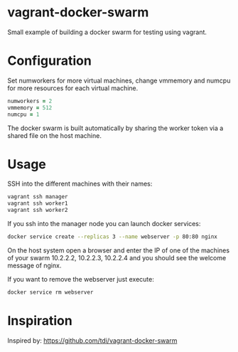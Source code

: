 # vagrant-docker-swarm
Small example of building a docker swarm for testing using vagrant. 

# Configuration

Set numworkers for more virtual machines, change vmmemory and numcpu for more resources for
each virtual machine.

```ruby
numworkers = 2
vmmemory = 512
numcpu = 1
``` 

The docker swarm is built automatically by sharing the worker token via a shared file on
the host machine.

# Usage

SSH into the different machines with their names:
```bash
vagrant ssh manager
vagrant ssh worker1
vagrant ssh worker2
``` 

If you ssh into the manager node you can launch docker services:

```bash
docker service create --replicas 3 --name webserver -p 80:80 nginx
``` 

On the host system open a browser and enter the IP of one of the machines
of your swarm 10.2.2.2, 10.2.2.3, 10.2.2.4 and you should see the welcome
message of nginx.

If you want to remove the webserver just execute:

```bash
docker service rm webserver
``` 

# Inspiration

Inspired by: https://github.com/tdi/vagrant-docker-swarm



